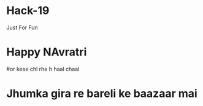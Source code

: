# Hack-19
Just For Fun

Happy NAvratri
=======



#or kese chl rhe h haal chaal
# Jhumka gira re bareli ke baazaar mai
